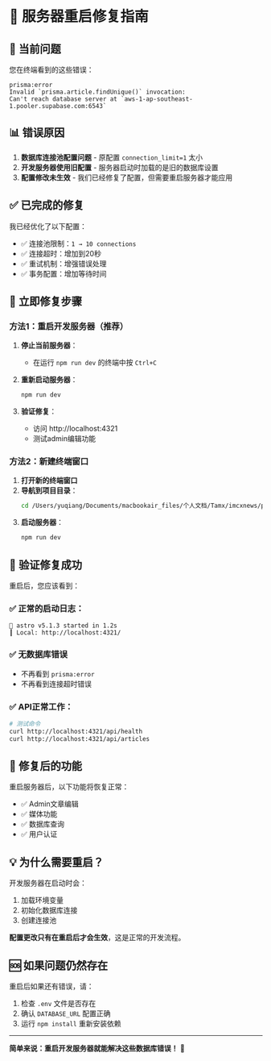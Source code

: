 # 🔧 服务器重启修复指南

## 🎯 当前问题

您在终端看到的这些错误：
```
prisma:error
Invalid `prisma.article.findUnique()` invocation:
Can't reach database server at `aws-1-ap-southeast-1.pooler.supabase.com:6543`
```

## 📊 错误原因

1. **数据库连接池配置问题** - 原配置 `connection_limit=1` 太小
2. **开发服务器使用旧配置** - 服务器启动时加载的是旧的数据库设置
3. **配置修改未生效** - 我们已经修复了配置，但需要重启服务器才能应用

## ✅ 已完成的修复

我已经优化了以下配置：
- ✅ 连接池限制：`1 → 10 connections`
- ✅ 连接超时：增加到20秒
- ✅ 重试机制：增强错误处理
- ✅ 事务配置：增加等待时间

## 🚀 **立即修复步骤**

### 方法1：重启开发服务器（推荐）

1. **停止当前服务器**：
   - 在运行 `npm run dev` 的终端中按 `Ctrl+C`

2. **重新启动服务器**：
   ```bash
   npm run dev
   ```

3. **验证修复**：
   - 访问 http://localhost:4321
   - 测试admin编辑功能

### 方法2：新建终端窗口

1. **打开新的终端窗口**
2. **导航到项目目录**：
   ```bash
   cd /Users/yuqiang/Documents/macbookair_files/个人文档/Tamx/imcxnews/project_imacx
   ```
3. **启动服务器**：
   ```bash
   npm run dev
   ```

## 🧪 验证修复成功

重启后，您应该看到：

### ✅ 正常的启动日志：
```
🚀 astro v5.1.3 started in 1.2s
┃ Local: http://localhost:4321/
```

### ✅ 无数据库错误
- 不再看到 `prisma:error`
- 不再看到连接超时错误

### ✅ API正常工作：
```bash
# 测试命令
curl http://localhost:4321/api/health
curl http://localhost:4321/api/articles
```

## 🎯 修复后的功能

重启服务器后，以下功能将恢复正常：
- ✅ Admin文章编辑
- ✅ 媒体功能
- ✅ 数据库查询
- ✅ 用户认证

## 💡 为什么需要重启？

开发服务器在启动时会：
1. 加载环境变量
2. 初始化数据库连接
3. 创建连接池

**配置更改只有在重启后才会生效**，这是正常的开发流程。

## 🆘 如果问题仍然存在

重启后如果还有错误，请：
1. 检查 `.env` 文件是否存在
2. 确认 `DATABASE_URL` 配置正确
3. 运行 `npm install` 重新安装依赖

---

**简单来说：重启开发服务器就能解决这些数据库错误！** 🎉
